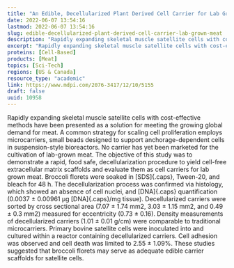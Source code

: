 ```yaml
---
title: "An Edible, Decellularized Plant Derived Cell Carrier for Lab Grown Meat"
date: 2022-06-07 13:54:16
lastmod: 2022-06-07 13:54:16
slug: edible-decellularized-plant-derived-cell-carrier-lab-grown-meat
description: "Rapidly expanding skeletal muscle satellite cells with cost-effective methods have been presented as a solution for meeting the growing global demand for meat. A common strategy for scaling cell proliferation employs microcarriers, small beads designed to support anchorage-dependent cells in suspension-style bioreactors. No carrier has yet been marketed for the cultivation of lab-grown meat. The objective of this study was to demonstrate a rapid, food safe, decellularization procedure to yield cell-free extracellular matrix scaffolds and evaluate them as cell carriers for lab grown meat."
excerpt: "Rapidly expanding skeletal muscle satellite cells with cost-effective methods have been presented as a solution for meeting the growing global demand for meat. A common strategy for scaling cell proliferation employs microcarriers, small beads designed to support anchorage-dependent cells in suspension-style bioreactors. No carrier has yet been marketed for the cultivation of lab-grown meat. The objective of this study was to demonstrate a rapid, food safe, decellularization procedure to yield cell-free extracellular matrix scaffolds and evaluate them as cell carriers for lab grown meat."
proteins: [Cell-Based]
products: [Meat]
topics: [Sci-Tech]
regions: [US & Canada]
resource_type: "academic"
link: https://www.mdpi.com/2076-3417/12/10/5155
draft: false
uuid: 10958
---
```

Rapidly expanding skeletal muscle satellite cells with cost-effective
methods have been presented as a solution for meeting the growing global
demand for meat. A common strategy for scaling cell proliferation
employs microcarriers, small beads designed to support
anchorage-dependent cells in suspension-style bioreactors. No carrier
has yet been marketed for the cultivation of lab-grown meat. The
objective of this study was to demonstrate a rapid, food safe,
decellularization procedure to yield cell-free extracellular matrix
scaffolds and evaluate them as cell carriers for lab grown meat.
Broccoli florets were soaked in [SDS]{.caps}, Tween-20, and bleach for
48 h. The decellularization process was confirmed via histology, which
showed an absence of cell nuclei, and [DNA]{.caps} quantification
(0.0037 ± 0.00961 μg [DNA]{.caps}/mg tissue). Decellularized carriers
were sorted by cross sectional area (7.07 ± 1.74 mm2, 3.03 ± 1.15 mm2,
and 0.49 ± 0.3 mm2) measured for eccentricity (0.73 ± 0.16). Density
measurements of decellularized carriers (1.01 ± 0.01 g/cm) were
comparable to traditional microcarriers. Primary bovine satellite cells
were inoculated into and cultured within a reactor containing
decellularized carriers. Cell adhesion was observed and cell death was
limited to 2.55 ± 1.09%. These studies suggested that broccoli florets
may serve as adequate edible carrier scaffolds for satellite cells.
